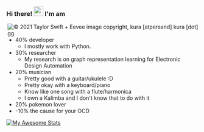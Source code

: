 ### Hi there! <img src="https://media0.giphy.com/media/zkMri4yiJ3Mdy/giphy.gif?cid=ecf05e47r1ceeozu29ruocwwv60l06z9ymx2bcasc3dktwxr&rid=giphy.gif&ct=g" width="25"> I'm am

<img align="right" alt="© 2021 Taylor Swift + Eevee image copyright, kura [atpersand] kura [dot] gg" title="© 2021 Taylor Swift + Eevee image copyright, kura [atpersand] kura [dot] gg" src="https://avatars.githubusercontent.com/u/5956688?s=400&u=1055fcfc1291442f81417570c11fd078fa983d65&v=4" />

- 40% developer
  - I mostly work with Python.
- 30% researcher
  - My research is on graph representation learning for Electronic Design Automation
- 20% musician
  - Pretty good with a guitar/ukulele :D
  - Pretty okay with a keyboard/piano
  - Know like one song with a flute/harmonica
  - I own a Kalimba and I don't know that to do with it
- 20% pokemon lover
- -10% the cause for your OCD


[![My Awesome Stats](https://awesome-github-stats.azurewebsites.net/user-stats/prtx?cardType=level)](https://git.io/awesome-stats-card)

